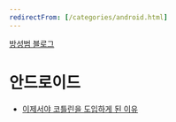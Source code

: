 ```yaml
---
redirectFrom: [/categories/android.html]
---
```


[방성범 블로그](/README.md)

# 안드로이드

- [이제서야 코틀린을 도입하게 된 이유](/now-kotlin.md)
